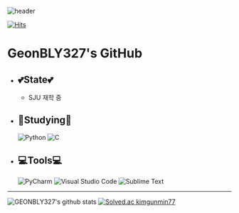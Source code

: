 ![header](https://capsule-render.vercel.app/api?type=wave&color=auto&height=300&section=header&text=capsule%20render&fontSize=90)


[![Hits](https://hits.seeyoufarm.com/api/count/incr/badge.svg?url=https%3A%2F%2Fgithub.com%2FGEONBLY327%2FGEONBLY327&count_bg=%233DBCC8&title_bg=%23494747&icon=github.svg&icon_color=%23E7E7E7&title=%EB%B0%A9%EB%AC%B8%EC%9E%90+%EC%88%98&edge_flat=false)](https://hits.seeyoufarm.com)


# __GeonBLY327's GitHub__

- ## 💕State💕
    - SJU 재학 중
- ## 📝Studying📝
    ![Python](https://img.shields.io/badge/python-3670A0?style=for-the-badge&logo=python&logoColor=ffdd54) 	![C](https://img.shields.io/badge/c-%2300599C.svg?style=for-the-badge&logo=c&logoColor=white)
- ## 💻Tools💻
    ![PyCharm](https://img.shields.io/badge/pycharm-143?style=for-the-badge&logo=pycharm&logoColor=black&color=black&labelColor=green) ![Visual Studio Code](https://img.shields.io/badge/Visual%20Studio%20Code-0078d7.svg?style=for-the-badge&logo=visual-studio-code&logoColor=white) ![Sublime Text](https://img.shields.io/badge/sublime_text-%23575757.svg?style=for-the-badge&logo=sublime-text&logoColor=important)
***


![GEONBLY327's github stats](https://github-readme-stats.vercel.app/api?username=GEONBLY327&show_icons=true&theme=panda)
[![Solved.ac kimgunmin77](http://mazassumnida.wtf/api/v2/generate_badge?boj=kimgunmin77)](https://solved.ac/kimgunmin77)
